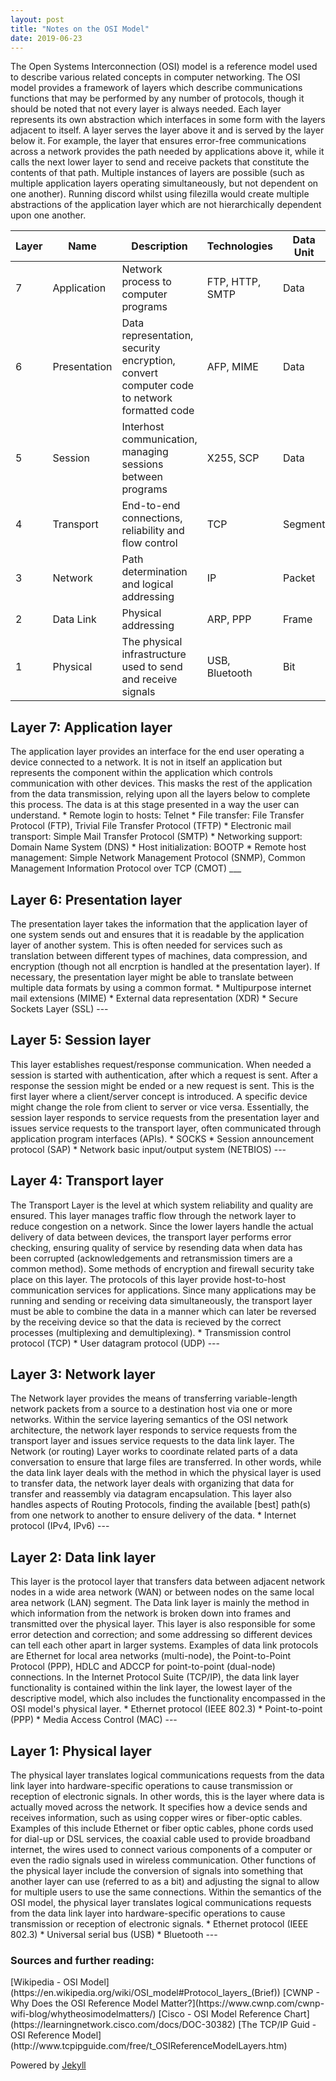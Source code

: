 ```yaml
---
layout: post
title: "Notes on the OSI Model"
date: 2019-06-23
---
```


The Open Systems Interconnection (OSI) model is a reference model used to describe various related concepts in computer networking. The OSI model provides a framework of layers which describe communications functions that may be performed by any number of protocols, though it should be noted that not every layer is always needed. Each layer represents its own abstraction which interfaces in some form with the layers adjacent to itself. A layer serves the layer above it and is served by the layer below it. For example, the layer that ensures error-free communications across a network provides the path needed by applications above it, while it calls the next lower layer to send and receive packets that constitute the contents of that path. Multiple instances of layers are possible (such as multiple application layers operating simultaneously, but not dependent on one another). Running discord whilst using filezilla would create multiple abstractions of the application layer which are not hierarchically dependent upon one another.  

| Layer | Name | Description |Technologies|Data Unit|Layer Type|  
|-------|-------|-------|-------|-------|-------|  
| 7 | Application | Network process to computer programs| FTP, HTTP, SMTP | Data | Host |  
| 6 | Presentation | Data representation, security encryption, convert computer code to network formatted code | AFP, MIME | Data| Host  |  
| 5 | Session | Interhost communication, managing sessions between programs | X255, SCP | Data | Host |  
| 4 | Transport | End-to-end connections, reliability and flow control| TCP | Segment | Host |  
| 3 | Network | Path determination and logical addressing | IP | Packet | Media |  
| 2 | Data Link | Physical addressing | ARP, PPP | Frame | Media |  
| 1 | Physical | The physical infrastructure used to send and receive signals | USB, Bluetooth  | Bit | Media |  

<h2>Layer 7: Application layer</h2>
The application layer provides an interface for the end user operating a device connected to a network. It is not in itself an application but represents the component within the application which controls communication with other devices. This masks the rest of the application from the data transmission, relying upon all the layers below to complete this process. The data is at this stage presented in a way the user can understand.  
* Remote login to hosts: Telnet  
* File transfer: File Transfer Protocol (FTP), Trivial File Transfer Protocol (TFTP)  
* Electronic mail transport: Simple Mail Transfer Protocol (SMTP)  
* Networking support: Domain Name System (DNS)  
* Host initialization: BOOTP  
* Remote host management: Simple Network Management Protocol (SNMP), Common Management Information Protocol over TCP (CMOT)  
___    
<h2>Layer 6: Presentation layer</h2>
The presentation layer takes the information that the application layer of one system sends out and ensures that it is readable by the application layer of another system. This is often needed for services such as translation between different types of machines, data compression, and encryption (though not all encrption is handled at the presentation layer). If necessary, the presentation layer might be able to translate between multiple data formats by using a common format.  
* Multipurpose internet mail extensions (MIME)    
* External data representation (XDR)  
* Secure Sockets Layer (SSL)  
---  
<h2>Layer 5: Session layer</h2>
This layer establishes request/response communication. When needed a session is started with authentication, after which a request is sent. After a response the session might be ended or a new request is sent. This is the first layer where a client/server concept is introduced. A specific device might change the role from client to server or vice versa. Essentially, the session layer responds to service requests from the presentation layer and issues service requests to the transport layer, often communicated through application program interfaces (APIs). 
* SOCKS  
* Session announcement protocol (SAP) 
* Network basic input/output system (NETBIOS)  
---  
<h2>Layer 4: Transport layer</h2>
The Transport Layer is the level at which system reliability and quality are ensured. This layer manages traffic flow through the network layer to reduce congestion on a network. Since the lower layers handle the actual delivery of data between devices, the transport layer performs error checking, ensuring quality of service by resending data when data has been corrupted (acknowledgements and retransmission timers are a common method). Some methods of encryption and firewall security take place on this layer. The protocols of this layer provide host-to-host communication services for applications. Since many applications may be running and sending or receiving data simultaneously, the transport layer must be able to combine the data in a manner which can later be reversed by the receiving device so that the data is recieved by the correct processes (multiplexing and demultiplexing).  
* Transmission control protocol (TCP)  
* User datagram protocol (UDP)  
---  
<h2>Layer 3: Network layer</h2>
The Network layer provides the means of transferring variable-length network packets from a source to a destination host via one or more networks. Within the service layering semantics of the OSI network architecture, the network layer responds to service requests from the transport layer and issues service requests to the data link layer. The Network (or routing) Layer works to coordinate related parts of a data conversation to ensure that large files are transferred. In other words, while the data link layer deals with the method in which the physical layer is used to transfer data, the network layer deals with organizing that data for transfer and reassembly via datagram encapsulation. This layer also handles aspects of Routing Protocols, finding the available [best] path(s) from one network to another to ensure delivery of the data.  
* Internet protocol (IPv4, IPv6)    
---  
<h2>Layer 2: Data link layer</h2>
This layer is the protocol layer that transfers data between adjacent network nodes in a wide area network (WAN) or between nodes on the same local area network (LAN) segment. The Data link layer is mainly the method in which information from the network is broken down into frames and transmitted over the physical layer. This layer is also responsible for some error detection and correction; and some addressing so different devices can tell each other apart in larger systems. Examples of data link protocols are Ethernet for local area networks (multi-node), the Point-to-Point Protocol (PPP), HDLC and ADCCP for point-to-point (dual-node) connections. In the Internet Protocol Suite (TCP/IP), the data link layer functionality is contained within the link layer, the lowest layer of the descriptive model, which also includes the functionality encompassed in the OSI model's physical layer.  
* Ethernet protocol (IEEE 802.3)  
* Point-to-point (PPP)  
* Media Access Control (MAC)  
---  
<h2>Layer 1: Physical layer</h2>
The physical layer translates logical communications requests from the data link layer into hardware-specific operations to cause transmission or reception of electronic signals. In other words, this is the layer where data is actually moved across the network. It specifies how a device sends and receives information, such as using copper wires or fiber-optic cables. Examples of this include Ethernet or fiber optic cables, phone cords used for dial-up or DSL services, the coaxial cable used to provide broadband internet, the wires used to connect various components of a computer or even the radio signals used in wireless communication. Other functions of the physical layer include the conversion of signals into something that another layer can use (referred to as a bit) and adjusting the signal to allow for multiple users to use the same connections. Within the semantics of the OSI model, the physical layer translates logical communications requests from the data link layer into hardware-specific operations to cause transmission or reception of electronic signals.  
* Ethernet protocol (IEEE 802.3)  
* Universal serial bus (USB)  
* Bluetooth  
---  
<h3>Sources and further reading:</h3>
[Wikipedia - OSI Model](https://en.wikipedia.org/wiki/OSI_model#Protocol_layers_(Brief))  
[CWNP - Why Does the OSI Reference Model Matter?](https://www.cwnp.com/cwnp-wifi-blog/whytheosimodelmatters/)  
[Cisco - OSI Model Reference Chart](https://learningnetwork.cisco.com/docs/DOC-30382)  
[The TCP/IP Guid - OSI Reference Model](http://www.tcpipguide.com/free/t_OSIReferenceModelLayers.htm)  

Powered by [Jekyll](http://jekyllrb.com)
